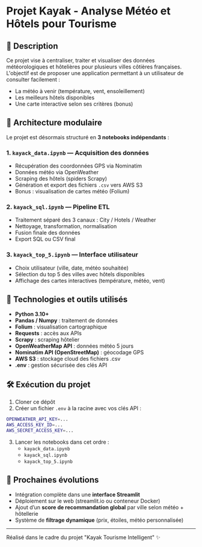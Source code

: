 # Projet Kayak - Analyse Météo et Hôtels pour Tourisme

## 📄 Description

Ce projet vise à centraliser, traiter et visualiser des données météorologiques et hôtelières pour plusieurs villes côtières françaises. L'objectif est de proposer une application permettant à un utilisateur de consulter facilement :

- La météo à venir (température, vent, ensoleillement)
- Les meilleurs hôtels disponibles
- Une carte interactive selon ses critères (bonus)

## 🧱 Architecture modulaire

Le projet est désormais structuré en **3 notebooks indépendants** :

### 1. `kayack_data.ipynb` — Acquisition des données

- Récupération des coordonnées GPS via Nominatim
- Données météo via OpenWeather
- Scraping des hôtels (spiders Scrapy)
- Génération et export des fichiers `.csv` vers AWS S3
- Bonus : visualisation de cartes météo (Folium)

### 2. `kayack_sql.ipynb` — Pipeline ETL

- Traitement séparé des 3 canaux : City / Hotels / Weather
- Nettoyage, transformation, normalisation
- Fusion finale des données
- Export SQL ou CSV final

### 3. `kayack_top_5.ipynb` — Interface utilisateur

- Choix utilisateur (ville, date, météo souhaitée)
- Sélection du top 5 des villes avec hôtels disponibles
- Affichage des cartes interactives (température, météo, vent)

## 🚀 Technologies et outils utilisés

- **Python 3.10+**
- **Pandas / Numpy** : traitement de données
- **Folium** : visualisation cartographique
- **Requests** : accès aux APIs
- **Scrapy** : scraping hôtelier
- **OpenWeatherMap API** : données météo 5 jours
- **Nominatim API (OpenStreetMap)** : géocodage GPS
- **AWS S3** : stockage cloud des fichiers .csv
- **.env** : gestion sécurisée des clés API

## 🛠️ Exécution du projet

1. Cloner ce dépôt
2. Créer un fichier `.env` à la racine avec vos clés API :

```bash
OPENWEATHER_API_KEY=...
AWS_ACCESS_KEY_ID=...
AWS_SECRET_ACCESS_KEY=...
```

3. Lancer les notebooks dans cet ordre :
   - `kayack_data.ipynb`
   - `kayack_sql.ipynb`
   - `kayack_top_5.ipynb`

## 🌟 Prochaines évolutions

- Intégration complète dans une **interface Streamlit**
- Déploiement sur le web (streamlit.io ou conteneur Docker)
- Ajout d’un **score de recommandation global** par ville selon météo + hôtellerie
- Système de **filtrage dynamique** (prix, étoiles, météo personnalisée)

---

Réalisé dans le cadre du projet "Kayak Tourisme Intelligent" ✨


